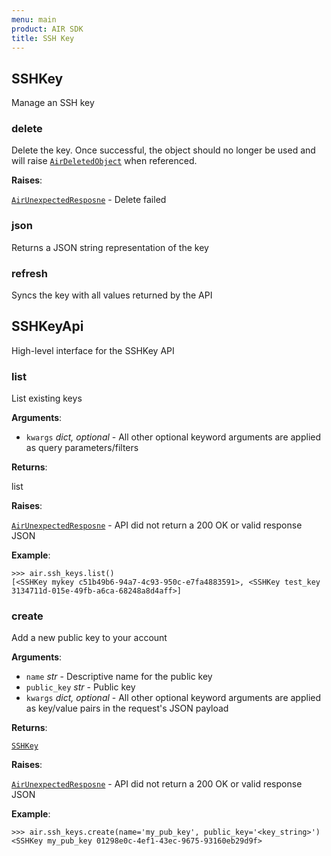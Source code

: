 ```yaml
---
menu: main
product: AIR SDK
title: SSH Key
---
```


## SSHKey

Manage an SSH key

### delete
Delete the key. Once successful, the object should no longer be used and will raise
[`AirDeletedObject`](/docs/exceptions) when referenced.

**Raises**:

  [`AirUnexpectedResposne`](/docs/exceptions) - Delete failed
  
  ### json
  Returns a JSON string representation of the key
  
  ### refresh
  Syncs the key with all values returned by the API

<a name="air_sdk.ssh_key.SSHKeyApi"></a>
## SSHKeyApi

High-level interface for the SSHKey API

<a name="air_sdk.ssh_key.SSHKeyApi.list"></a>
### list

List existing keys

**Arguments**:

- `kwargs` _dict, optional_ - All other optional keyword arguments are applied as query
  parameters/filters
  

**Returns**:

  list
  

**Raises**:

  [`AirUnexpectedResposne`](/docs/exceptions) - API did not return a 200 OK
  or valid response JSON
  

**Example**:

```
>>> air.ssh_keys.list()
[<SSHKey mykey c51b49b6-94a7-4c93-950c-e7fa4883591>, <SSHKey test_key 3134711d-015e-49fb-a6ca-68248a8d4aff>]
```

<a name="air_sdk.ssh_key.SSHKeyApi.create"></a>
### create

Add a new public key to your account

**Arguments**:

- `name` _str_ - Descriptive name for the public key
- `public_key` _str_ - Public key
- `kwargs` _dict, optional_ - All other optional keyword arguments are applied as key/value
  pairs in the request's JSON payload
  

**Returns**:

  [`SSHKey`](/docs/sshkey)
  

**Raises**:

  [`AirUnexpectedResposne`](/docs/exceptions) - API did not return a 200 OK
  or valid response JSON
  

**Example**:

```
>>> air.ssh_keys.create(name='my_pub_key', public_key='<key_string>')
<SSHKey my_pub_key 01298e0c-4ef1-43ec-9675-93160eb29d9f>
```

